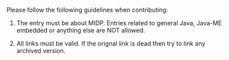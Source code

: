 
Please follow the following guidelines when contributing: 

1. The entry must be about MIDP. Entries related to general Java, Java-ME embedded or anything else are NOT allowed.

2. All links must be valid. If the orignal link is dead then try to link any archived version.



